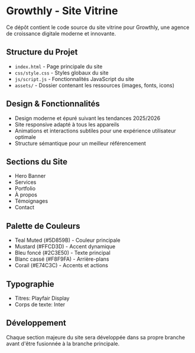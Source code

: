 # Growthly - Site Vitrine

Ce dépôt contient le code source du site vitrine pour Growthly, une agence de croissance digitale moderne et innovante.

## Structure du Projet

- `index.html` - Page principale du site
- `css/style.css` - Styles globaux du site
- `js/script.js` - Fonctionnalités JavaScript du site
- `assets/` - Dossier contenant les ressources (images, fonts, icons)

## Design & Fonctionnalités

- Design moderne et épuré suivant les tendances 2025/2026
- Site responsive adapté à tous les appareils
- Animations et interactions subtiles pour une expérience utilisateur optimale
- Structure sémantique pour un meilleur référencement

## Sections du Site

- Hero Banner
- Services
- Portfolio
- À propos
- Témoignages
- Contact

## Palette de Couleurs

- Teal Muted (#5D859B) - Couleur principale
- Mustard (#FFCD3D) - Accent dynamique
- Bleu foncé (#2C3E50) - Texte principal
- Blanc cassé (#F8F9FA) - Arrière-plans
- Corail (#E74C3C) - Accents et actions

## Typographie

- Titres: Playfair Display
- Corps de texte: Inter

## Développement

Chaque section majeure du site sera développée dans sa propre branche avant d'être fusionnée à la branche principale.